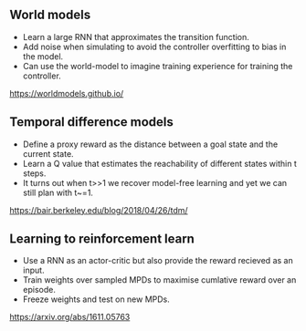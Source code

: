 ## World models

- Learn a large RNN that approximates the transition function.
- Add noise when simulating to avoid the controller overfitting to bias in the model.
- Can use the world-model to imagine training experience for training the controller.

https://worldmodels.github.io/

## Temporal difference models

- Define a proxy reward as the distance between a goal state and the current state.
- Learn a Q value that estimates the reachability of different states within t steps.
- It turns out when t>>1 we recover model-free learning and yet we can still plan with t~=1.

https://bair.berkeley.edu/blog/2018/04/26/tdm/

## Learning to reinforcement learn

- Use a RNN as an actor-critic but also provide the reward recieved as an input.
- Train weights over sampled MPDs to maximise cumlative reward over an episode.
- Freeze weights and test on new MPDs.

https://arxiv.org/abs/1611.05763
